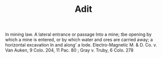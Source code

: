 ---
title: Adit
permalink: "/definitions/adit.html"
body: In mining law. A lateral entrance or passage lnto a mine; tbe opening by which
  a mine is entered, or by which water and ores are carried away; a horizontal excavation
  ln and along' a lode. Electro-Magnetic M. & D. Co. v. Van Auken, 9 Colo. 204, 11
  Pac. 80 ; Gray v. Truby, 6 Colo. 278
published_at: '2018-07-07'
layout: post
---